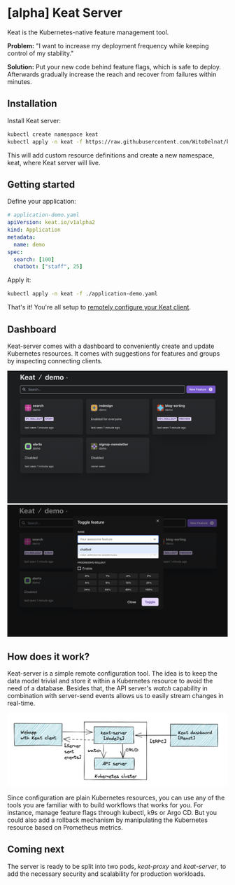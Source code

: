 # [alpha] Keat Server 

Keat is the Kubernetes-native feature management tool.

**Problem:** "I want to increase my deployment frequency while keeping control of my stability."

**Solution:** Put your new code behind feature flags, which is safe to deploy. Afterwards gradually increase the reach and recover from failures within minutes.

## Installation

Install Keat server:

```bash
kubectl create namespace keat
kubectl apply -n keat -f https://raw.githubusercontent.com/WitoDelnat/keat-server/stable/k8s/install.yaml
```

This will add custom resource definitions and create a new namespace, keat, where Keat server will live.

## Getting started

Define your application:

```yaml
# application-demo.yaml
apiVersion: keat.io/v1alpha2
kind: Application
metadata:
  name: demo
spec:
  search: [100]
  chatbot: ["staff", 25]
```

Apply it:

```bash
kubectl apply -n keat -f ./application-demo.yaml
```

That's it! You're all setup to [remotely configure your Keat client][keat-node].

## Dashboard

Keat-server comes with a dashboard to conveniently create and update Kubernetes resources. It comes with suggestions for features and groups by inspecting connecting clients.

![Feature overview](./docs/feature-overview.png)
![Feature create](./docs/feature-create.png)

## How does it work?

Keat-server is a simple remote configuration tool. The idea is to keep the data model trivial and store it within a Kubernetes resource to avoid the need of a database. Besides that, the API server's _watch_ capability in combination with server-send events allows us to easily stream changes in real-time.

![Architecture](./docs/keat-server-architecture.png)

Since configuration are plain Kubernetes resources, you can use any of the tools you are familiar with to build workflows that works for you. For instance, manage feature flags through kubectl, k9s or Argo CD. But you could also add a rollback mechanism by manipulating the Kubernetes resource based on Prometheus metrics.

## Coming next

The server is ready to be split into two pods, _keat-proxy_ and _keat-server_, to add the necessary security and scalability for production workloads.

[keat-node]: https://github.com/WitoDelnat/keat
